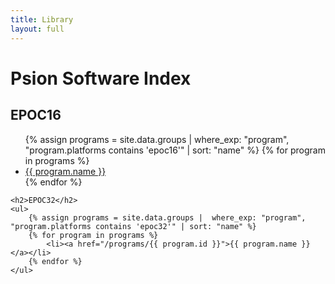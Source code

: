 ```yaml
---
title: Library
layout: full
---
```


# Psion Software Index

<!-- The search header is hidden by default so we don't show unnecessary UX to clients without JavaScript enabled. -->
<div id="search-header" class="search-header" style="display: none;">
    <form id="search-form" class="search-form">
        <input type="text" id="search" name="search" class="search" placeholder="Filter" autocorrect="off" />
        <button type="reset" class="clear"><picture><source srcset="/images/x-dark.svg" media="(prefers-color-scheme: dark)" /><img src="/images/x-light.svg" /></picture></button>
    </form>
</div>

<ul id="applications" class="applications"></ul>

<script type="module">
    const applicationsList = document.getElementById("applications");
    const searchHeader = document.getElementById("search-header");
    const searchForm = document.getElementById("search-form");
    const searchInput = document.getElementById("search");

    // Show the search header.
    searchHeader.style.display = 'block';

    // Get the programs.
    const response = await fetch("/api/v1/groups");
    const groups = await response.json();
    var filteredGroups = groups;
    let index = 0;

    function appendGroup(group) {
        const li = document.createElement("li");
        const a = document.createElement("a");
        a.href = "/programs/" + group.id;
        const iconContainer = document.createElement("div");
        iconContainer.classList.add("icon-wrapper");
        const icon = document.createElement("img");
        icon.classList.add("icon");
        if (!!group.icon) {
            icon.src = group.icon.path;
            icon.width = group.icon.width;
            icon.height = group.icon.height;
        } else {
            icon.src = "/images/unknown.gif"
            icon.width = 48;
            icon.height = 48;
        }
        iconContainer.appendChild(icon);
        a.appendChild(iconContainer);
        const label = document.createElement("div");
        label.classList.add("label");
        const name = document.createElement("div");
        name.classList.add("program-name");
        name.textContent = group.name;
        label.appendChild(name);
        const platformElement = document.createElement("ul");
        platformElement.classList.add("program-platforms")
        for (const platform of group.platforms) {
            const platformItem = document.createElement("li");
            platformItem.textContent = platform;
            platformElement.append(platformItem);
        }
        label.appendChild(platformElement);
        a.appendChild(label);
        li.appendChild(a);
        applicationsList.appendChild(li);
    }

    function filter(text) {
        index = 0;
        text = text.toLowerCase();
        applicationsList.innerHTML = "";
        filteredGroups = groups.filter(function(group) {
            return group.name.toLowerCase().includes(text);
        });
        update();
    }

    function update() {
        const threshold = window.innerHeight * 2;
        console.log("Loading...");
        while (index < filteredGroups.length && document.body.scrollHeight <= window.innerHeight + window.scrollY + threshold) {
            const group = filteredGroups[index];
            appendGroup(group);
            index = index + 1;
        }
    }

    function debounce(fn, delay) {
        let timeout;
        return (...args) => {
            clearTimeout(timeout);
            timeout = setTimeout(() => fn(...args), delay);
        };
    }

    searchForm.addEventListener('reset', function(event) {
        filter("");
        searchInput.focus();
    });
    searchInput.addEventListener('input', debounce(function(event) {
        filter(searchInput.value);
    }, 30));

    window.addEventListener('scroll', debounce(update, 100));
    window.addEventListener('resize', debounce(update, 100));
    update();
</script>

<noscript>
    <h2>EPOC16</h2>
    <ul>
        {% assign programs = site.data.groups |  where_exp: "program", "program.platforms contains 'epoc16'" | sort: "name" %}
        {% for program in programs %}
            <li><a href="/programs/{{ program.id }}">{{ program.name }}</a></li>
        {% endfor %}
    </ul>

    <h2>EPOC32</h2>
    <ul>
        {% assign programs = site.data.groups |  where_exp: "program", "program.platforms contains 'epoc32'" | sort: "name" %}
        {% for program in programs %}
            <li><a href="/programs/{{ program.id }}">{{ program.name }}</a></li>
        {% endfor %}
    </ul>
</noscript>
